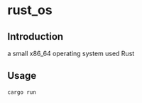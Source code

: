 # rust_os
## Introduction
a small x86_64 operating system used Rust

## Usage

```bash
cargo run
```

